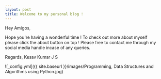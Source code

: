 ```yaml
---
layout: post
title: Welcome to my personal blog !
---
```


Hey Amigos,

Hope you're having a wonderful time ! To check out more about myself please click the about button on top ! 
Please free to contact me through my social media handle incase of any queries.

Regards,
Kesav Kumar J S

![_config.yml]({{ site.baseurl }}/images/Programming, Data Structures and Algorithms using Python.jpg)

